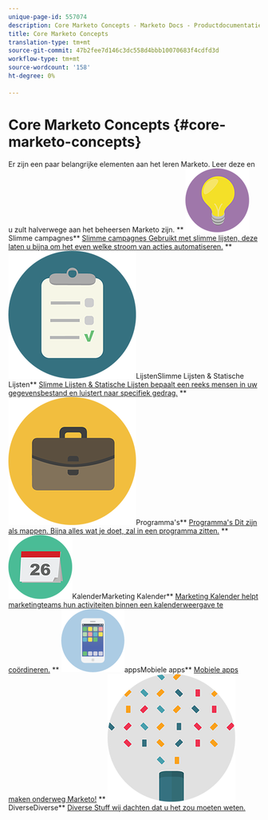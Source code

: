 ```yaml
---
unique-page-id: 557074
description: Core Marketo Concepts - Marketo Docs - Productdocumentatie
title: Core Marketo Concepts
translation-type: tm+mt
source-git-commit: 47b2fee7d146c3dc558d4bbb10070683f4cdfd3d
workflow-type: tm+mt
source-wordcount: '158'
ht-degree: 0%

---
```



# Core Marketo Concepts {#core-marketo-concepts}

Er zijn een paar belangrijke elementen aan het leren Marketo. Leer deze en u zult halverwege aan het beheersen Marketo zijn.
** ![Slimme campagnes](assets/seo-01.png)Slimme campagnes** [Slimme campagnes Gebruikt met slimme lijsten, deze laten u bijna om het even welke stroom van acties automatiseren.](https://docs.marketo.com/display/DOCS/Smart+Campaigns)     **  ![Slimme Lijsten &amp; Statische ](assets/office-35.png)LijstenSlimme Lijsten &amp; Statische Lijsten**  [Slimme Lijsten &amp; Statische Lijsten bepaalt een reeks mensen in uw gegevensbestand en luistert naar specifiek gedrag.](https://docs.marketo.com/display/DOCS/Smart+Lists+and+Static+Lists)     **  ![](assets/office-02.png)Programma&#39;s**  [Programma&#39;s Dit zijn als mappen. Bijna alles wat je doet, zal in een programma zitten.](https://docs.marketo.com/display/DOCS/Programs)     **  ![Marketing ](assets/office-10.png)KalenderMarketing Kalender**  [Marketing Kalender helpt marketingteams hun activiteiten binnen een kalenderweergave te coördineren.](https://docs.marketo.com/display/DOCS/Marketing+Calendar)     **  ![Mobiele ](assets/mobile-apps.png)appsMobiele apps**  [Mobiele apps maken onderweg Marketo!](core-marketo-concepts/mobile-apps.md)     **  ![](assets/party-11.png)DiverseDiverse**  [Diverse Stuff wij dachten dat u het zou moeten weten.](https://docs.marketo.com/display/DOCS/Miscellaneous)